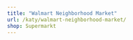 ```yaml
---
title: "Walmart Neighborhood Market"
url: /katy/walmart-neighborhood-market/
shop: Supermarkt
---
```

